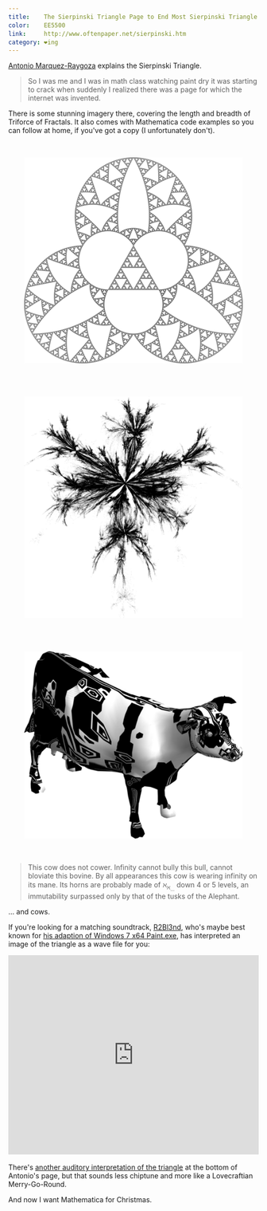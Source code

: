 ```yaml
---
title:    The Sierpinski Triangle Page to End Most Sierpinski Triangle Pages™
color:    EE5500
link:     http://www.oftenpaper.net/sierpinski.htm
category: ❤ing
---
```


[Antonio Marquez-Raygoza][antonio] explains the Sierpinski Triangle.

> So I was me and I was in math class watching paint dry it was starting to
> crack when suddenly I realized there was a page for which the internet was
> invented.

There is some stunning imagery there, covering the length and breadth of
Triforce of Fractals. It also comes with Mathematica code examples so you can
follow at home, if you've got a copy (I unfortunately don't).

<div class="image white background" style="padding: 2rem;">
    <img src="/img/sierpinski-1.png" alt="Sierpinski Triangle Awesomesauce">
</div>

<div class="image white background" style="padding: 2rem;">
    <img src="/img/sierpinski-2.png" alt="More Sierpinski Triangle Awesomesauce">
</div>

<div class="image white background" style="padding: 2rem;">
    <img src="/img/sierpinski-3.png" alt="Moo!">
</div>

> This cow does not cower. Infinity cannot bully this bull, cannot bloviate this
> bovine. By all appearances this cow is wearing infinity on its mane. Its horns
> are probably made of ℵ<sub>ℵ<sub>…</sub></sub> down 4
> or 5 levels, an immutability surpassed only by that of the tusks of the
> Alephant.

… and cows.

If you're looking for a matching soundtrack,
[R2Bl3nd](https://soundcloud.com/r2bl3nd), who's maybe best known for [his
adaption of Windows 7 x64 Paint.exe][paint], has interpreted an image of the
triangle as a wave file for you:

<div class="embed rich soundcloud">
    <iframe width="100%" height="400" scrolling="no" frameborder="no" src="https://w.soundcloud.com/player/?visual=true&amp;url=http%3A%2F%2Fapi.soundcloud.com%2Ftracks%2F19846604&amp;show_artwork=true&amp;visual=false&amp;hide_related=true&amp;color=EE5500&amp;show_user=true&amp;show_comments=false&amp;show_reposts=false&amp;auto_play=false"></iframe>
</div>

There's [another auditory interpretation of the triangle][mp3] at the bottom of
Antonio's page, but that sounds less chiptune and more like a Lovecraftian
Merry-Go-Round.

And now I want Mathematica for Christmas.

[antonio]: http://www.oftenpaper.net
[paint]: https://soundcloud.com/r2bl3nd/windows-7-x64-ms-paint-exe
[mp3]: http://www.oftenpaper.net/img/sierzrp2.mp3
